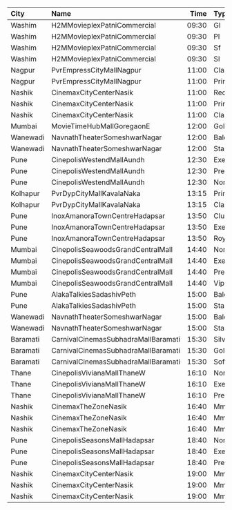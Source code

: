 | City     | Name                                |  Time | Type        | Price | Capacity | Booked |
| :------- | :---------------------------------- | ----: | :---------- | ----: | -------: | -----: |
| Washim   | H2MMovieplexPatniCommercial         | 09:30 | Gl          |  100₹ |       96 |      0 |
| Washim   | H2MMovieplexPatniCommercial         | 09:30 | Pl          |  100₹ |       60 |      0 |
| Washim   | H2MMovieplexPatniCommercial         | 09:30 | Sf          |  100₹ |      500 |    479 |
| Washim   | H2MMovieplexPatniCommercial         | 09:30 | Sl          |   70₹ |       52 |      0 |
| Nagpur   | PvrEmpressCityMallNagpur            | 11:00 | Classic     |  100₹ |       12 |      0 |
| Nagpur   | PvrEmpressCityMallNagpur            | 11:00 | Prime       |  130₹ |       48 |      0 |
| Nashik   | CinemaxCityCenterNasik              | 11:00 | Recliner    |  220₹ |        9 |      0 |
| Nashik   | CinemaxCityCenterNasik              | 11:00 | Prime       |  100₹ |       69 |      3 |
| Nashik   | CinemaxCityCenterNasik              | 11:00 | Classic     |   80₹ |       17 |      0 |
| Mumbai   | MovieTimeHubMallGoregaonE           | 12:00 | Gold        |  120₹ |       98 |      2 |
| Wanewadi | NavnathTheaterSomeshwarNagar        | 12:00 | Balcony     |   80₹ |      100 |      0 |
| Wanewadi | NavnathTheaterSomeshwarNagar        | 12:00 | Stall       |   50₹ |      100 |      0 |
| Pune     | CinepolisWestendMallAundh           | 12:30 | Executive   |  160₹ |       38 |      0 |
| Pune     | CinepolisWestendMallAundh           | 12:30 | Premium     |  160₹ |       25 |      5 |
| Pune     | CinepolisWestendMallAundh           | 12:30 | Normal      |  160₹ |       11 |      0 |
| Kolhapur | PvrDypCityMallKavalaNaka            | 13:15 | Prime       |  110₹ |       97 |      8 |
| Kolhapur | PvrDypCityMallKavalaNaka            | 13:15 | Classic     |  110₹ |       21 |      0 |
| Pune     | InoxAmanoraTownCentreHadapsar       | 13:50 | Club        |   90₹ |       26 |      0 |
| Pune     | InoxAmanoraTownCentreHadapsar       | 13:50 | Executive   |   90₹ |        3 |      0 |
| Pune     | InoxAmanoraTownCentreHadapsar       | 13:50 | Royale      |  160₹ |        2 |      0 |
| Mumbai   | CinepolisSeawoodsGrandCentralMall   | 14:40 | Normal      |  140₹ |       46 |     23 |
| Mumbai   | CinepolisSeawoodsGrandCentralMall   | 14:40 | Executive   |  140₹ |       70 |     35 |
| Mumbai   | CinepolisSeawoodsGrandCentralMall   | 14:40 | Premium     |  140₹ |       57 |     30 |
| Mumbai   | CinepolisSeawoodsGrandCentralMall   | 14:40 | Vip         |  230₹ |       14 |      7 |
| Pune     | AlakaTalkiesSadashivPeth            | 15:00 | Balcony     |  100₹ |      100 |      0 |
| Pune     | AlakaTalkiesSadashivPeth            | 15:00 | Stall       |   90₹ |      100 |      0 |
| Wanewadi | NavnathTheaterSomeshwarNagar        | 15:00 | Balcony     |   80₹ |      100 |      0 |
| Wanewadi | NavnathTheaterSomeshwarNagar        | 15:00 | Stall       |   50₹ |      100 |      0 |
| Baramati | CarnivalCinemasSubhadraMallBaramati | 15:30 | Silver      |  150₹ |       42 |     21 |
| Baramati | CarnivalCinemasSubhadraMallBaramati | 15:30 | Gold        |  150₹ |      128 |    105 |
| Baramati | CarnivalCinemasSubhadraMallBaramati | 15:30 | Sofa        |  180₹ |       17 |      9 |
| Thane    | CinepolisVivianaMallThaneW          | 16:10 | Normal      |  170₹ |       25 |     13 |
| Thane    | CinepolisVivianaMallThaneW          | 16:10 | Executive   |  170₹ |       97 |     58 |
| Thane    | CinepolisVivianaMallThaneW          | 16:10 | Premium     |  170₹ |       43 |     33 |
| Nashik   | CinemaxTheZoneNasik                 | 16:40 | MmprimePlus |  170₹ |        8 |      2 |
| Nashik   | CinemaxTheZoneNasik                 | 16:40 | Mmprime     |  140₹ |      131 |      8 |
| Nashik   | CinemaxTheZoneNasik                 | 16:40 | Mmclassic   |  110₹ |       28 |      0 |
| Pune     | CinepolisSeasonsMallHadapsar        | 18:40 | Normal      |  110₹ |       14 |      0 |
| Pune     | CinepolisSeasonsMallHadapsar        | 18:40 | Executive   |  110₹ |       49 |     10 |
| Pune     | CinepolisSeasonsMallHadapsar        | 18:40 | Premium     |  110₹ |       15 |     12 |
| Nashik   | CinemaxCityCenterNasik              | 19:00 | Mmrecliner  |  320₹ |        9 |      0 |
| Nashik   | CinemaxCityCenterNasik              | 19:00 | Mmprime     |  180₹ |       69 |      6 |
| Nashik   | CinemaxCityCenterNasik              | 19:00 | Mmclassic   |  150₹ |       17 |      0 |
